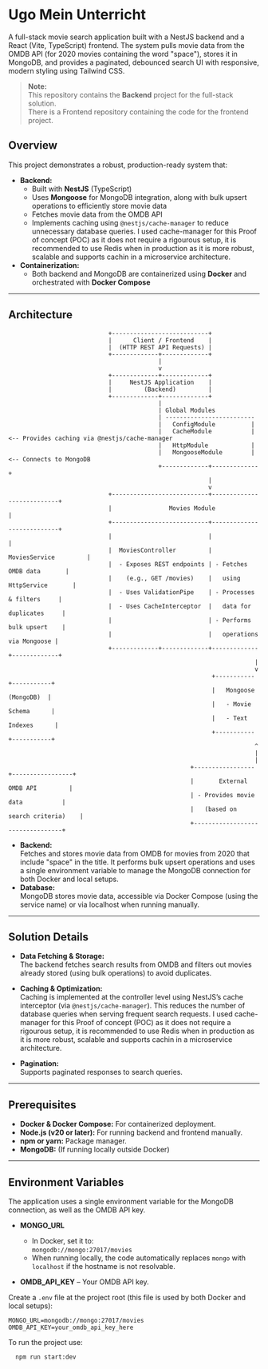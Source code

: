 # Ugo Mein Unterricht

A full-stack movie search application built with a NestJS backend and a React (Vite, TypeScript) frontend. The system pulls movie data from the OMDB API (for 2020 movies containing the word "space"), stores it in MongoDB, and provides a paginated, debounced search UI with responsive, modern styling using Tailwind CSS.

> **Note:**  
> This repository contains the **Backend** project for the full-stack solution.  
> There is a Frontend repository containing the code for the frontend project.


## Overview

This project demonstrates a robust, production-ready system that:

- **Backend:**  
  - Built with **NestJS** (TypeScript)  
  - Uses **Mongoose** for MongoDB integration, along with bulk upsert operations to efficiently store movie data  
  - Fetches movie data from the OMDB API 
  - Implements caching using `@nestjs/cache-manager` to reduce unnecessary database queries. I used cache-manager for this Proof of concept (POC) as it does not require a rigourous setup, it is recommended to use Redis when in production as it is more robust, scalable and supports cachin in a microservice architecture.
- **Containerization:**  
  - Both backend and MongoDB are containerized using **Docker** and orchestrated with **Docker Compose**

---

## Architecture

                                +---------------------------+
                                |      Client / Frontend    |
                                |  (HTTP REST API Requests) |
                                +-------------+-------------+
                                              |
                                              v
                                +-------------+-------------+
                                |     NestJS Application    |
                                |         (Backend)         |
                                +-------------+-------------+
                                              |
                                              | Global Modules
                                              | -------------------------
                                              |   ConfigModule          |
                                              |   CacheModule           | <-- Provides caching via @nestjs/cache-manager
                                              |   HttpModule            |
                                              |   MongooseModule        | <-- Connects to MongoDB
                                              +-------------+-------------+
                                                            |
                                                            v
                                +---------------------------+---------------------------+
                                |                Movies Module                        |
                                +---------------------------+---------------------------+
                                |                           |                           |
                                |  MoviesController         |     MoviesService         |
                                |  - Exposes REST endpoints | - Fetches OMDB data       |
                                |    (e.g., GET /movies)    |   using HttpService       |
                                |  - Uses ValidationPipe    | - Processes & filters     |
                                |  - Uses CacheInterceptor  |   data for duplicates     |
                                |                           | - Performs bulk upsert    |
                                |                           |   operations via Mongoose |
                                +-------------+-------------+-------------+-------------+
                                                                         |
                                                                         v
                                                             +-----------+-----------+
                                                             |   Mongoose (MongoDB)  |
                                                             |   - Movie Schema      |
                                                             |   - Text Indexes      |
                                                             +-----------+-----------+
                                                                         ^
                                                                         |
                                                                         |
                                                       +-----------------+-----------------+
                                                       |       External OMDB API         |
                                                       | - Provides movie data           |
                                                       |   (based on search criteria)    |
                                                       +---------------------------------+
                                              
                                              


- **Backend:**  
  Fetches and stores movie data from OMDB for movies from 2020 that include "space" in the title. It performs bulk upsert operations and uses a single environment variable to manage the MongoDB connection for both Docker and local setups.
- **Database:**  
  MongoDB stores movie data, accessible via Docker Compose (using the service name) or via localhost when running manually.

---

## Solution Details

- **Data Fetching & Storage:**  
  The backend fetches search results from OMDB and filters out movies already stored (using bulk operations) to avoid duplicates.
  
- **Caching & Optimization:**  
  Caching is implemented at the controller level using NestJS’s cache interceptor (via `@nestjs/cache-manager`). This reduces the number of database queries when serving frequent search requests. I used cache-manager for this Proof of concept (POC) as it does not require a rigourous setup, it is recommended to use Redis when in production as it is more robust, scalable and supports cachin in a microservice architecture.

- **Pagination:**  
  Supports paginated responses to search queries.

---

## Prerequisites

- **Docker & Docker Compose:** For containerized deployment.
- **Node.js (v20 or later):** For running backend and frontend manually.
- **npm or yarn:** Package manager.
- **MongoDB:** (If running locally outside Docker)

---

## Environment Variables

The application uses a single environment variable for the MongoDB connection, as well as the OMDB API key.

- **MONGO_URL**  
  - In Docker, set it to:  
    `mongodb://mongo:27017/movies`
  - When running locally, the code automatically replaces `mongo` with `localhost` if the hostname is not resolvable.
  
- **OMDB_API_KEY** – Your OMDB API key.

Create a `.env` file at the project root (this file is used by both Docker and local setups):

```dotenv
MONGO_URL=mongodb://mongo:27017/movies
OMDB_API_KEY=your_omdb_api_key_here
```

To run the project use:
```
  npm run start:dev
```


